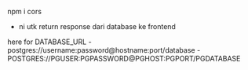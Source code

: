 npm i cors
- ni utk return response dari database ke frontend 


here for DATABASE_URL
    - postgres://username:password@hostname:port/database
    - POSTGRES://PGUSER:PGPASSWORD@PGHOST:PGPORT/PGDATABASE